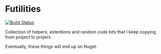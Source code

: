 Futilities
========

[![Build Status](https://dev.azure.com/teamredwall/Futilities/_apis/build/status/RedWall.Futilities?branchName=main)](https://dev.azure.com/teamredwall/Futilities/_build/latest?definitionId=82&branchName=main)

Collection of helpers, extentions and random code bits that I keep copying from project to project.

Eventually, these things will end up on Nuget.

